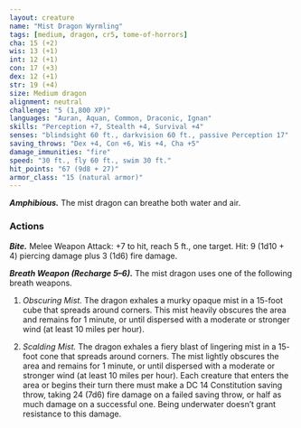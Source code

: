 ```yaml
---
layout: creature
name: "Mist Dragon Wyrmling"
tags: [medium, dragon, cr5, tome-of-horrors]
cha: 15 (+2)
wis: 13 (+1)
int: 12 (+1)
con: 17 (+3)
dex: 12 (+1)
str: 19 (+4)
size: Medium dragon
alignment: neutral
challenge: "5 (1,800 XP)"
languages: "Auran, Aquan, Common, Draconic, Ignan"
skills: "Perception +7, Stealth +4, Survival +4"
senses: "blindsight 60 ft., darkvision 60 ft., passive Perception 17"
saving_throws: "Dex +4, Con +6, Wis +4, Cha +5"
damage_immunities: "fire"
speed: "30 ft., fly 60 ft., swim 30 ft."
hit_points: "67 (9d8 + 27)"
armor_class: "15 (natural armor)"
---
```


***Amphibious.*** The mist dragon can breathe both water and air.

### Actions

***Bite.*** Melee Weapon Attack: +7 to hit, reach 5 ft., one target. Hit: 9
(1d10 + 4) piercing damage plus 3 (1d6) fire damage.

***Breath Weapon (Recharge 5–6).*** The mist dragon uses one of the
following breath weapons.

1. <i>Obscuring Mist.</i> The dragon exhales a murky opaque mist in a 15-foot
cube that spreads around corners. This mist heavily obscures the area and
remains for 1 minute, or until dispersed with a moderate or stronger wind
(at least 10 miles per hour).

2. <i>Scalding Mist.</i> The dragon exhales a fiery blast of lingering mist in a 15-
foot cone that spreads around corners. The mist lightly obscures the area
and remains for 1 minute, or until dispersed with a moderate or stronger
wind (at least 10 miles per hour). Each creature that enters the area or
begins their turn there must make a DC 14 Constitution saving throw,
taking 24 (7d6) fire damage on a failed saving throw, or half as much
damage on a successful one. Being underwater doesn’t grant resistance
to this damage.
